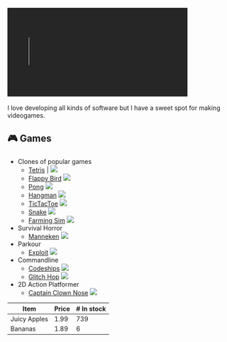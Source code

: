 ![Welcome](./Assets/Welcome.gif)

I love developing all kinds of software but I have a sweet spot for making videogames.

## 🎮 Games
### 
- Clones of popular games
  - [Tetris](https://github.com/Nizar1999/Yet-Another-Tetris-Clone) | ![](https://img.shields.io/badge/-Unity-grey?logo=unity)
  - [Flappy Bird](https://github.com/Nizar1999/Yet-Another-Flappy-Bird-Clone) ![](https://img.shields.io/badge/-Unity-grey?logo=unity)
  - [Pong](https://github.com/Nizar1999/Yet-Another-Pong-Clone) ![](https://img.shields.io/badge/-Unity-grey?logo=unity)
  - [Hangman](https://github.com/Nizar1999/Yet-Another-Hangman-Clone) ![](https://img.shields.io/badge/-Unity-grey?logo=unity)
  - [TicTacToe](https://github.com/Nizar1999/Unbeatable-TicTacToe) ![](https://img.shields.io/badge/-Unity-grey?logo=unity)
  - [Snake](https://github.com/Nizar1999/Yet-Another-Snake-Clone) ![](https://img.shields.io/badge/-Unity-grey?logo=unity)
  - [Farming Sim](https://github.com/Nizar1999/Farming-Sim) ![](https://img.shields.io/badge/-Unity-grey?logo=unity)
- Survival Horror
  - [Manneken](https://github.com/Nizar1999/Manneken) ![](https://img.shields.io/badge/-Unreal%20Engine-grey?logo=unreal-engine&logoColor=white)
- Parkour
  - [Exploit](https://github.com/Nizar1999/Expl01t) ![](https://img.shields.io/badge/-Unreal%20Engine-grey?logo=unreal-engine&logoColor=white)
- Commandline
  - [Codeships](https://github.com/Nizar1999/Codeships) ![](https://img.shields.io/badge/-C++-grey?logo=cplusplus&logoColor=white)
  - [Glitch Hop](https://github.com/Nizar1999/Glitch-Hop) ![](https://img.shields.io/badge/-C++-grey?logo=cplusplus&logoColor=white)
- 2D Action Platformer
  - [Captain Clown Nose](https://github.com/Nizar1999/Captain-Clown-Nose) ![](https://img.shields.io/badge/-Godot-grey?logo=godot-engine&logoColor=white)

Item | Price | # In stock
---|---|---
Juicy Apples | 1.99 | 739
Bananas | 1.89 | 6
